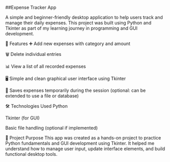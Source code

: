 ##Expense Tracker App

A simple and beginner-friendly desktop application to help users track and manage their daily expenses. This project was built using Python and Tkinter as part of my learning journey in programming and GUI development.

🚀 Features
➕ Add new expenses with category and amount

🗑️ Delete individual entries

📊 View a list of all recorded expenses

🖥️ Simple and clean graphical user interface using Tkinter

💾 Saves expenses temporarily during the session (optional: can be extended to use a file or database)

🛠️ Technologies Used
Python

Tkinter (for GUI)

Basic file handling (optional if implemented)

🎯 Project Purpose
This app was created as a hands-on project to practice Python fundamentals and GUI development using Tkinter. It helped me understand how to manage user input, update interface elements, and build functional desktop tools.

